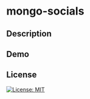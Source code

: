 # mongo-socials

## Description



## Demo



## License

[![License: MIT](https://img.shields.io/badge/License-MIT-yellow.svg)](https://opensource.org/licenses/MIT)
